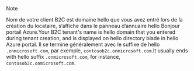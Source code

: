 > [!NOTE]
> <span data-ttu-id="42f2c-101">Nom de votre client B2C est domaine hello que vous avez entré lors de la création du locataire, s’affiche dans le panneau d’annuaire hello Bonjour portail Azure.</span><span class="sxs-lookup"><span data-stu-id="42f2c-101">Your B2C tenant's name is hello domain that you entered during tenant creation, and is displayed on hello directory blade in hello Azure portal.</span></span>  <span data-ttu-id="42f2c-102">Il se termine généralement avec le suffixe de hello `.onmicrosoft.com`, par exemple, `contosob2c.onmicrosoft.com`.</span><span class="sxs-lookup"><span data-stu-id="42f2c-102">It usually ends with hello suffix `.onmicrosoft.com`, for instance, `contosob2c.onmicrosoft.com`.</span></span>
> 
> 

